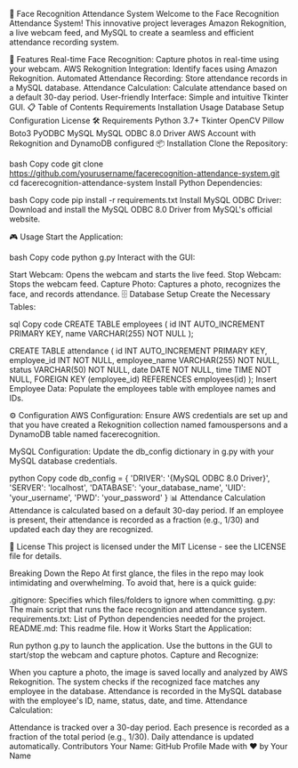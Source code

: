 📸 Face Recognition Attendance System
Welcome to the Face Recognition Attendance System! This innovative project leverages Amazon Rekognition, a live webcam feed, and MySQL to create a seamless and efficient attendance recording system.

🚀 Features
Real-time Face Recognition: Capture photos in real-time using your webcam.
AWS Rekognition Integration: Identify faces using Amazon Rekognition.
Automated Attendance Recording: Store attendance records in a MySQL database.
Attendance Calculation: Calculate attendance based on a default 30-day period.
User-friendly Interface: Simple and intuitive Tkinter GUI.
📋 Table of Contents
Requirements
Installation
Usage
Database Setup
Configuration
License
🛠 Requirements
Python 3.7+
Tkinter
OpenCV
Pillow
Boto3
PyODBC
MySQL
MySQL ODBC 8.0 Driver
AWS Account with Rekognition and DynamoDB configured
📦 Installation
Clone the Repository:

bash
Copy code
git clone https://github.com/yourusername/facerecognition-attendance-system.git
cd facerecognition-attendance-system
Install Python Dependencies:

bash
Copy code
pip install -r requirements.txt
Install MySQL ODBC Driver:
Download and install the MySQL ODBC 8.0 Driver from MySQL's official website.

🎮 Usage
Start the Application:

bash
Copy code
python g.py
Interact with the GUI:

Start Webcam: Opens the webcam and starts the live feed.
Stop Webcam: Stops the webcam feed.
Capture Photo: Captures a photo, recognizes the face, and records attendance.
🗄️ Database Setup
Create the Necessary Tables:

sql
Copy code
CREATE TABLE employees (
    id INT AUTO_INCREMENT PRIMARY KEY,
    name VARCHAR(255) NOT NULL
);

CREATE TABLE attendance (
    id INT AUTO_INCREMENT PRIMARY KEY,
    employee_id INT NOT NULL,
    employee_name VARCHAR(255) NOT NULL,
    status VARCHAR(50) NOT NULL,
    date DATE NOT NULL,
    time TIME NOT NULL,
    FOREIGN KEY (employee_id) REFERENCES employees(id)
);
Insert Employee Data:
Populate the employees table with employee names and IDs.

⚙️ Configuration
AWS Configuration:
Ensure AWS credentials are set up and that you have created a Rekognition collection named famouspersons and a DynamoDB table named facerecognition.

MySQL Configuration:
Update the db_config dictionary in g.py with your MySQL database credentials.

python
Copy code
db_config = {
    'DRIVER': '{MySQL ODBC 8.0 Driver}',
    'SERVER': 'localhost',
    'DATABASE': 'your_database_name',
    'UID': 'your_username',
    'PWD': 'your_password'
}
📊 Attendance Calculation
Attendance is calculated based on a default 30-day period. If an employee is present, their attendance is recorded as a fraction (e.g., 1/30) and updated each day they are recognized.

📄 License
This project is licensed under the MIT License - see the LICENSE file for details.

Breaking Down the Repo
At first glance, the files in the repo may look intimidating and overwhelming. To avoid that, here is a quick guide:

.gitignore: Specifies which files/folders to ignore when committing.
g.py: The main script that runs the face recognition and attendance system.
requirements.txt: List of Python dependencies needed for the project.
README.md: This readme file.
How it Works
Start the Application:

Run python g.py to launch the application.
Use the buttons in the GUI to start/stop the webcam and capture photos.
Capture and Recognize:

When you capture a photo, the image is saved locally and analyzed by AWS Rekognition.
The system checks if the recognized face matches any employee in the database.
Attendance is recorded in the MySQL database with the employee's ID, name, status, date, and time.
Attendance Calculation:

Attendance is tracked over a 30-day period.
Each presence is recorded as a fraction of the total period (e.g., 1/30).
Daily attendance is updated automatically.
Contributors
Your Name: GitHub Profile
Made with ❤️ by Your Name
